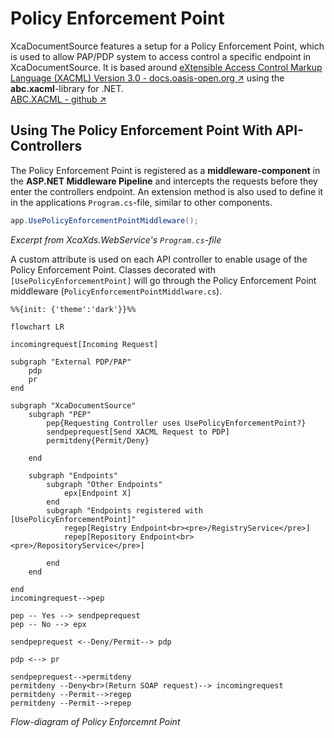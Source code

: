 # Policy Enforcement Point
XcaDocumentSource features a setup for a Policy Enforcement Point, which is used to allow PAP/PDP system to access control a specific endpoint in XcaDocumentSource. It is based around [eXtensible Access Control Markup Language (XACML) Version 3.0 - docs.oasis-open.org ↗](https://docs.oasis-open.org/xacml/3.0/xacml-3.0-core-spec-cd-04-en.html) using the **abc.xacml**-library for .NET.  
[ABC.XACML - github ↗](https://github.com/abc-software/abc.xacml)  
## Using The Policy Enforcement Point With API-Controllers
The Policy Enforcement Point is registered as a **middleware-component** in the **ASP.NET Middleware Pipeline** and intercepts the requests before they enter the controllers endpoint.
An extension method is also used to define it in the applications `Program.cs`-file, similar to other components.
```c#
app.UsePolicyEnforcementPointMiddleware();
```
*Excerpt from XcaXds.WebService's `Program.cs`-file*  

A custom attribute is used on each API controller to enable usage of the Policy Enforcement Point. Classes decorated with `[UsePolicyEnforcementPoint]` will go through the Policy Enforcement Point middleware (`PolicyEnforcementPointMiddlware.cs`).

```mermaid
%%{init: {'theme':'dark'}}%%

flowchart LR

incomingrequest[Incoming Request]

subgraph "External PDP/PAP"
    pdp 
    pr
end

subgraph "XcaDocumentSource"
    subgraph "PEP"
        pep{Requesting Controller uses UsePolicyEnforcementPoint?}
        sendpeprequest[Send XACML Request to PDP]
        permitdeny{Permit/Deny}

    end
    
    subgraph "Endpoints"
        subgraph "Other Endpoints"
            epx[Endpoint X]
        end
        subgraph "Endpoints registered with [UsePolicyEnforcementPoint]"
            regep[Registry Endpoint<br><pre>/RegistryService</pre>]
            repep[Repository Endpoint<br><pre>/RepositoryService</pre>]

        end
    end

end
incomingrequest-->pep

pep -- Yes --> sendpeprequest
pep -- No --> epx

sendpeprequest <--Deny/Permit--> pdp

pdp <--> pr

sendpeprequest-->permitdeny
permitdeny --Deny<br>(Return SOAP request)--> incomingrequest
permitdeny --Permit-->regep
permitdeny --Permit-->repep

```
*Flow-diagram of Policy Enforcemnt Point*